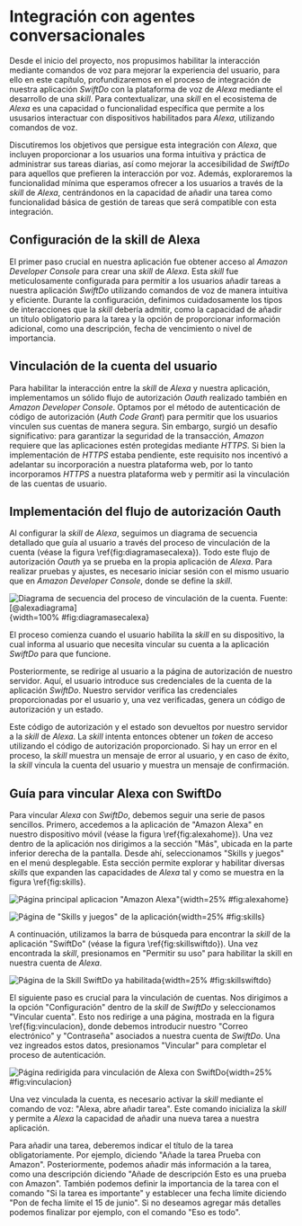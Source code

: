 # Integración con agentes conversacionales

Desde el inicio del proyecto, nos propusimos habilitar la interacción mediante comandos de voz para mejorar la experiencia del usuario, para ello en este capítulo, profundizaremos en el proceso de integración de nuestra aplicación *SwiftDo* con la plataforma de voz de *Alexa* mediante el desarrollo de una *skill*. Para contextualizar, una *skill* en el ecosistema de *Alexa* es una capacidad o funcionalidad específica que permite a los ususarios interactuar con dispositivos habilitados para *Alexa*, utilizando comandos de voz.

Discutiremos los objetivos que persigue esta integración con *Alexa*, que incluyen proporcionar a los usuarios una forma intuitiva y práctica de administrar sus tareas diarias, así como mejorar la accesibilidad de *SwiftDo* para aquellos que prefieren la interacción por voz. Además, exploraremos la funcionalidad mínima que esperamos ofrecer a los usuarios a través de la *skill* de *Alexa*, centrándonos en la capacidad de añadir una tarea como funcionalidad básica de gestión de tareas que será compatible con esta integración.

## Configuración de la skill de Alexa

El primer paso crucial en nuestra aplicación fue obtener acceso al *Amazon Developer Console* para crear una *skill* de *Alexa*. Esta *skill* fue meticulosamente configurada para permitir a los usuarios añadir tareas a nuestra aplicación *SwiftDo* utilizando comandos de voz de manera intuitiva y eficiente. Durante la configuración, definimos cuidadosamente los tipos de interacciones que la *skill* debería admitir, como la capacidad de añadir un título obligatorio para la tarea y la opción de proporcionar información adicional, como una descripción, fecha de vencimiento o nivel de importancia.

## Vinculación de la cuenta del usuario

Para habilitar la interacción entre la *skill* de *Alexa* y nuestra aplicación, implementamos un sólido flujo de autorización *Oauth* realizado también en *Amazon Developer Console*. Optamos por el método de autenticación de código de autorización (*Auth Code Grant*) para permitir que los usuarios vinculen sus cuentas de manera segura. Sin embargo, surgió un desafío significativo: para garantizar la seguridad de la transacción, *Amazon* requiere que las aplicaciones estén protegidas mediante *HTTPS*. Si bien la implementación de *HTTPS* estaba pendiente, este requisito nos incentivó a adelantar su incorporación a nuestra plataforma web, por lo tanto incorporamos *HTTPS*  a nuestra plataforma web y permitir asi la vinculación de las cuentas de usuario.

## Implementación del flujo de autorización Oauth

Al configurar la *skill* de *Alexa*, seguimos un diagrama de secuencia detallado que guía al usuario a través del proceso de vinculación de la cuenta (véase la figura \ref{fig:diagramasecalexa}). Todo este flujo de autorización *Oauth* ya se prueba en la propia aplicación de *Alexa*. Para realizar pruebas y ajustes, es necesario iniciar sesión con el mismo usuario que en *Amazon Developer Console*, donde se define la *skill*.

![Diagrama de secuencia del proceso de vinculación de la cuenta. Fuente: [@alexadiagrama]](img/diagramasecalexa.png){width=100% #fig:diagramasecalexa}

El proceso comienza cuando el usuario habilita la *skill* en su dispositivo, la cual informa al usuario que necesita vincular su cuenta a la aplicación *SwiftDo* para que funcione.

Posteriormente, se redirige al usuario a la página de autorización de nuestro servidor. Aquí, el usuario introduce sus credenciales de la cuenta de la aplicación *SwiftDo*. Nuestro servidor verifica las credenciales proporcionadas por el usuario y, una vez verificadas, genera un código de autorización y un estado.

Este código de autorización y el estado son devueltos por nuestro servidor a la *skill* de *Alexa*. La *skill* intenta entonces obtener un *token* de acceso utilizando el código de autorización proporcionado. Si hay un error en el proceso, la *skill* muestra un mensaje de error al usuario, y en caso de éxito, la *skill* vincula la cuenta del usuario y muestra un mensaje de confirmación.

## Guía para vincular Alexa con SwiftDo

Para vincular *Alexa* con *SwiftDo*, debemos seguir una serie de pasos sencillos. Primero, accedemos a la aplicación de "Amazon Alexa" en nuestro dispositivo móvil (véase la figura \ref{fig:alexahome}). Una vez dentro de la aplicación nos dirigimos a la sección "Más", ubicada en la parte inferior derecha de la pantalla. Desde ahí, seleccionamos "Skills y juegos" en el menú desplegable. Esta sección permite explorar y habilitar diversas *skills* que expanden las capacidades de *Alexa* tal y como se muestra en la figura \ref{fig:skills}.

![Página principal aplicacion "Amazon Alexa"](img/alexahome.png){width=25% #fig:alexahome}

![Página de "Skills y juegos" de la aplicación](img/skills.png){width=25% #fig:skills}

A continuación, utilizamos la barra de búsqueda para encontrar la *skill* de la aplicación "SwiftDo" (véase la figura \ref{fig:skillswiftdo}). Una vez encontrada la *skill*, presionamos en "Permitir su uso" para habilitar la skill en nuestra cuenta de *Alexa*.

![Página de la Skill SwiftDo ya habilitada](img/skillswiftdo.png){width=25% #fig:skillswiftdo}

El siguiente paso es crucial para la vinculación de cuentas. Nos dirigimos a la opción "Configuración" dentro de la *skill* de *SwiftDo* y seleccionamos "Vincular cuenta". Esto nos redirige a una página, mostrada en la figura \ref{fig:vinculacion}, donde debemos introducir nuestro "Correo electrónico" y "Contraseña" asociados a nuestra cuenta de *SwiftDo*. Una vez ingreados estos datos, presionamos "Vincular" para completar el proceso de autenticación.

![Página redirigida para vinculación de Alexa con SwiftDo](img/vinculacion.png){width=25% #fig:vinculacion}

Una vez vinculada la cuenta, es necesario activar la *skill* mediante el comando de voz: "Alexa, abre añadir tarea". Este comando inicializa la *skill* y permite a *Alexa* la capacidad de añadir una nueva tarea a nuestra aplicación.

Para añadir una tarea, deberemos indicar el título de la tarea obligatoriamente. Por ejemplo, diciendo "Añade la tarea Prueba con Amazon". Posteriormente, podemos añadir más información a la tarea, como una descripción diciendo "Añade de descripción Esto es una prueba con Amazon". También podemos definir la importancia de la tarea con el comando "Si la tarea es importante" y establecer una fecha límite diciendo "Pon de fecha límite el 15 de junio". Si no deseamos agregar más detalles podemos finalizar por ejemplo, con el comando "Eso es todo". 
